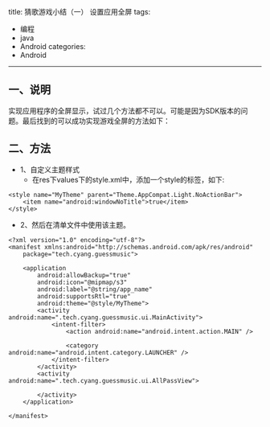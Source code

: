 title: 猜歌游戏小结（一） 设置应用全屏
tags:
- 编程
- java
- Android
categories:
- Android
---

## 一、说明

实现应用程序的全屏显示，试过几个方法都不可以。可能是因为SDK版本的问题。最后找到的可以成功实现游戏全屏的方法如下：

## 二、方法
- 1、自定义主题样式
  - 在res下values下的style.xml中，添加一个style的标签，如下:
```
<style name="MyTheme" parent="Theme.AppCompat.Light.NoActionBar">
    <item name="android:windowNoTitle">true</item>
</style>
```
- 2、然后在清单文件中使用该主题。
```
<?xml version="1.0" encoding="utf-8"?>
<manifest xmlns:android="http://schemas.android.com/apk/res/android"
    package="tech.cyang.guessmusic">

    <application
        android:allowBackup="true"
        android:icon="@mipmap/s3"
        android:label="@string/app_name"
        android:supportsRtl="true"
        android:theme="@style/MyTheme">
        <activity android:name=".tech.cyang.guessmusic.ui.MainActivity">
            <intent-filter>
                <action android:name="android.intent.action.MAIN" />

                <category android:name="android.intent.category.LAUNCHER" />
            </intent-filter>
        </activity>
        <activity android:name=".tech.cyang.guessmusic.ui.AllPassView">

        </activity>
    </application>

</manifest>
```
